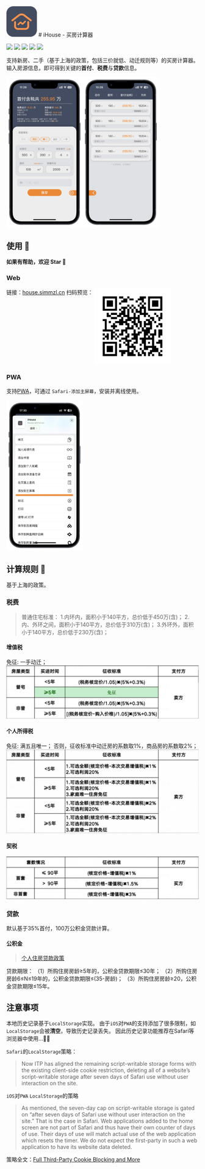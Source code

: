 <img src="docs/icons/icon.png" width="80" height="80">
# iHouse - 买房计算器

![](https://img.shields.io/badge/PWA-support-brightgreen) ![](https://img.shields.io/badge/license-MIT-green) ![](https://img.shields.io/badge/website-up-brightgreen) ![](https://img.shields.io/badge/languages-typescript-blue) ![](https://img.shields.io/badge/build-github%20actions-brightgreen)

支持新房、二手（基于上海的政策，包括三价就低、动迁规则等）的买房计算器。输入房源信息，即可得到关键的**首付**、**税费**与**贷款**信息。

<img src="./img-for-md/app.png" width="200"><img src="./img-for-md/history.png" width="200">

## 使用 🧮

**如果有帮助，欢迎 Star 🌟**

### Web
链接：[house.simmzl.cn](https://house.simmzl.cn/)
扫码预览：
<img src="./img-for-md/qrcode.png" width="200" style="vertical-align: top;">

### PWA
支持[PWA](https://web.dev/progressive-web-apps/)，可通过 `Safari-添加主屏幕`，安装并离线使用。

<img src="./img-for-md/ios.png" width="200">


## 计算规则 📖

基于上海的政策。

### 税费

> 普通住宅标准：
> 1.内环内，面积小于140平方，总价低于450万(含)；
> 2.内、外环之间，面积小于140平方，总价低于310万(含)；
> 3.外环外，面积小于140平方，总价低于230万(含)；

#### 增值税
免征: 一手动迁；
![](./img-for-md/vat.jpg)

#### 个人所得税
免征: 满五且唯一；
否则，征收标准中动迁房的系数取1%，商品房的系数取2%；
![](./img-for-md/pit.jpg)

#### 契税

![](./img-for-md/dt.jpg)

### 贷款

默认基于35%首付，100万公积金贷款计算。

#### 公积金

> [个人住房贷款政策](https://www.shgjj.com/html/newxxgk/ywzn/sydk/dksq/209124.html)

贷款期限：
（1）所购住房房龄≥5年的，公积金贷款期限≤30年；
（2）所购住房房龄6≤N≤19年的，公积金贷款期限≤(35-房龄)；
（3）所购住房房龄≥20，公积金贷款期限≤15年。

## 注意事项

本地历史记录基于`LocalStorage`实现。
由于`iOS`对`PWA`的支持添加了很多限制，如`LocalStorage`会被**清空**，导致历史记录丢失。
因此历史记录功能推荐在Safari等浏览器中使用...😮‍💨

`Safari`的`LocalStorage`策略：
> Now ITP has aligned the remaining script-writable storage forms with the existing client-side cookie restriction, deleting all of a website’s script-writable storage after seven days of Safari use without user interaction on the site. 

`iOS`对`PWA` `LocalStorage`的策略
> As mentioned, the seven-day cap on script-writable storage is gated on “after seven days of Safari use without user interaction on the site.” That is the case in Safari. Web applications added to the home screen are not part of Safari and thus have their own counter of days of use. Their days of use will match actual use of the web application which resets the timer. We do not expect the first-party in such a web application to have its website data deleted.

策略全文：[Full Third-Party Cookie Blocking and More](https://webkit.org/blog/10218/full-third-party-cookie-blocking-and-more/)

